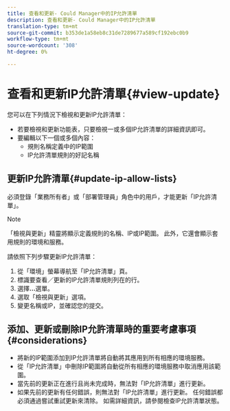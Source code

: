 ```yaml
---
title: 查看和更新- Could Manager中的IP允許清單
description: 查看和更新- Could Manager中的IP允許清單
translation-type: tm+mt
source-git-commit: b353de1a58eb8c31de7289677a589cf192ebc0b9
workflow-type: tm+mt
source-wordcount: '308'
ht-degree: 0%

---
```



# 查看和更新IP允許清單{#view-update}

您可以在下列情況下檢視和更新IP允許清單：

* 若要檢視和更新功能表，只要檢視一或多個IP允許清單的詳細資訊即可。
* 要編輯以下一個或多個內容：
   * 規則名稱定義中的IP範圍
   * IP允許清單規則的好記名稱

## 更新IP允許清單{#update-ip-allow-lists}


必須登錄「業務所有者」或「部署管理員」角色中的用戶，才能更新「IP允許清單」。

>[!NOTE]
>「檢視與更新」精靈將顯示定義規則的名稱、IP或IP範圍。 此外，它還會顯示套用規則的環境和服務。

請依照下列步驟更新IP允許清單：

1. 從「環境」螢幕導航至「IP允許清單」頁。
1. 標識要查看／更新的IP允許清單規則列在的行。
1. 選擇&#x200B;**...**&#x200B;選單。
1. 選取「檢視與更新」選項。
1. 變更名稱或IP，並確認您的提交。

## 添加、更新或刪除IP允許清單時的重要考慮事項{#considerations}

* 將新的IP範圍添加到IP允許清單將自動將其應用到所有相應的環境服務。
* 從「IP允許清單」中刪除IP範圍將自動從所有相應的環境服務中取消應用該範圍。
* 當先前的更新正在進行且尚未完成時，無法對「IP允許清單」進行更新。
* 如果先前的更新有任何錯誤，則無法對「IP允許清單」進行更新。 任何錯誤都必須通過嘗試重試更新來清除。
如需詳細資訊，請參閱檢查IP允許清單狀態。